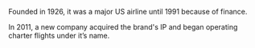 Founded in 1926, it was a major US airline until 1991 because of finance.

In 2011, a new company acquired the brand's IP and began operating charter flights under it’s name.

